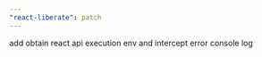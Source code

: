 ```yaml
---
"react-liberate": patch
---
```


add obtain react api execution env and intercept error console log
